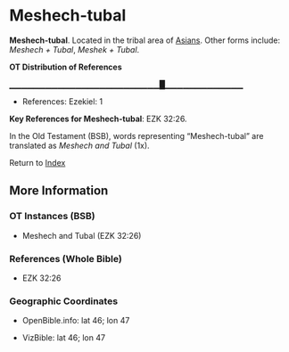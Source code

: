 # Meshech-tubal
**Meshech-tubal**. 
Located in the tribal area of [Asians](../../../groups/md/acai/Asia.md). 
Other forms include: 
*Meshech + Tubal*, *Meshek + Tubal*. 


**OT Distribution of References**

▁▁▁▁▁▁▁▁▁▁▁▁▁▁▁▁▁▁▁▁▁▁▁▁▁█▁▁▁▁▁▁▁▁▁▁▁▁▁
* References: Ezekiel: 1



**Key References for Meshech-tubal**: 
EZK 32:26. 


In the Old Testament (BSB), words representing “Meshech-tubal” are translated as 
*Meshech and Tubal* (1x). 




Return to [Index](00-Index.md)

## More Information

### OT Instances (BSB)

* Meshech and Tubal (EZK 32:26)



### References (Whole Bible)

* EZK 32:26


### Geographic Coordinates

* OpenBible.info: lat 46; lon 47

* VizBible: lat 46; lon 47




